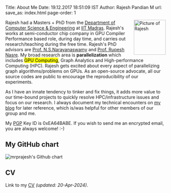 Title: About Me
Date: 19.12.2017 18:51:09 IST
Author: Rajesh Pandian M
url:
save_as: index.html
page-order: 1

<a href="images/Rajesh.jpg" > <img src="images/Rajz.avif" alt="Picture of Rajesh" style="float:right;height: 110px;width: 100px;"/> </a>

Rajesh had a Masters + PhD from the [Department of Computer Science & Engineering][1] at [IIT Madras][2].
Rajesh's works at semi-conductor chip company in GPU Compiler Performance based role, during day time, and carries out research/teaching during the free time.
Rajesh's PhD advisors are [Prof. N.S.Narayanaswamy][3] and [Prof. Rupesh Nasre][6]. 
My broad research area is **parallelization** which includes <mark>GPU Computing</mark>, Graph Analytics and High-performance Computing (HPC).
Rajesh gets excited about every aspect of parallelizing graph algorithms/problems on GPUs. 
As an open-source advocate, all our source codes are public to encourage the reproducibility of our experiments.


As I have an innate tendency to tinker and fix things, it adds more value to our time-bound projects to quickly resolve HPC/infrastructure issues and
focus on our research. I always document my technical encounters on [my blog](https://mrprajesh.co.in/blog) for later reference,
which is/was helpful for other members of our group and me.

<!--
Since I work at the intersection of both theory and practice, 

So, I am part of two labs: [Theoretical Computer Science][5] Group/Lab (fondly called as TCS Lab) and [PACE Lab.](https://pace.cse.iitm.ac.in/)

I will always go after the impossible things (for others) and passionate things (for me).
I have completed my bachelor's at [Thiagarajar College of Engineering][7].
I did my masters after a few years of a stint as a software engineer in the industry.
I have a great passion for GNU's Philosophy and Free & Open Source Software. My native is Madurai, Tamil Nadu, India.

 I am a <s>grey-hat hacker </s> ssshh! ;-). I wish to be a grey-hat hacker. 

I love programming, computers and gadgets.
As a hobby, I sneak into websites by exploiting their weak spot and
eavesdrop, then I'll get out without traces.


Tell me something difficult to do with the computer,
I will show you a way to do it smarter and faster.
Yeah! That's what I am in one line. ;-)

-->




My [PGP][4] Key ID is 0xEA64BABE.
If you wish to send me an encrypted email, you are always welcome! :-)

<!--
<mark> On job market--industry/academia. I am actively looking for **Researcher/PostDoc** positions in **GPU/Parallel Computing or HPC**. </mark>   <img src="images/new.gif" style="height: 1%;width: 5%;"/>
-->


## My GitHub chart
<img src="https://ghchart.rshah.org/mrprajesh" alt="mrprajesh's Github chart" />

## CV

Link to my [CV](https://drive.google.com/file/d/19L9AtlVd-0lKtHJiz4Z5nsAKapREoJMw/view?usp=sharing) _(updated: 20-Apr-2024)_.


[1]: https://www.cse.iitm.ac.in/
[2]: https://www.iitm.ac.in/
[3]: https://www.cse.iitm.ac.in/~swamy/
[4]: https://en.wikipedia.org/wiki/Pretty_Good_Privacy
[5]: https://theory.cse.iitm.ac.in/
[6]: https://www.cse.iitm.ac.in/~rupesh/
[7]: http://www.tce.edu/
